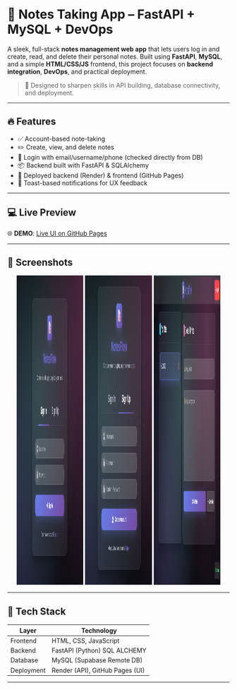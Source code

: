# 📝 Notes Taking App – FastAPI + MySQL + DevOps

A sleek, full-stack **notes management web app** that lets users log in and create, read, and delete their personal notes. Built using **FastAPI**, **MySQL**, and a simple **HTML/CSS/JS** frontend, this project focuses on **backend integration**, **DevOps**, and practical deployment.

> 🔧 Designed to sharpen skills in API building, database connectivity, and deployment.

---

## 🔥 Features

- ✅ Account-based note-taking
- ✏️ Create, view, and delete notes
- 🧠 Login with email/username/phone (checked directly from DB)
- 📦 Backend built with FastAPI & SQLAlchemy
- 🚀 Deployed backend (Render) & frontend (GitHub Pages)
- 🧃 Toast-based notifications for UX feedback

---

## 💻 Live Preview

🌐 **DEMO**: [Live UI on GitHub Pages](https://muzamilalisuleman.github.io/NOTE-TAKING-FULL-STACK-APP/)

---

## 📸 Screenshots

<div align="center">
  <img src="https://raw.githubusercontent.com/MUZAMILALISULEMAN/NOTE-TAKING-FULL-STACK-APP/main/imgs/1.png" width="30%"  height="700px"/>
  <img src="https://raw.githubusercontent.com/MUZAMILALISULEMAN/NOTE-TAKING-FULL-STACK-APP/main/imgs/2.png" width="30%"  height=700px"/>
  <img src="https://raw.githubusercontent.com/MUZAMILALISULEMAN/NOTE-TAKING-FULL-STACK-APP/main/imgs/3.png" width="30%"  height="700px"/>
</div>

---

## 🧰 Tech Stack

| Layer       | Technology                      |
|-------------|---------------------------------|
| Frontend    | HTML, CSS, JavaScript           |
| Backend     | FastAPI (Python) SQL ALCHEMY    |
| Database    | MySQL (Supabase Remote DB)      |
| Deployment  | Render (API), GitHub Pages (UI) |

---


